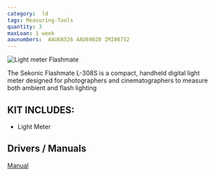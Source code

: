 ```yaml
---
category:  ld
tags: Measuring-Tools
quantity: 3
maxLoan: 1 week
aaunumbers:  AAU68526 AAU69020 IMI00752
---
```

![Light meter Flashmate](https://m.media-amazon.com/images/I/817MuDb0XPL._UF1000,1000_QL80_.jpg)

The Sekonic Flashmate L-308S is a compact, handheld digital light meter designed for photographers and cinematographers to measure both ambient and flash lighting
## KIT INCLUDES:
-  Light Meter

## Drivers / Manuals
[Manual](https://www.bhphotovideo.com/lit_files/103751.pdf)




